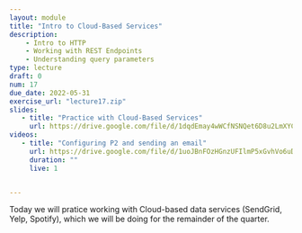 ```yaml
---
layout: module
title: "Intro to Cloud-Based Services"
description:
    - Intro to HTTP
    - Working with REST Endpoints
    - Understanding query parameters
type: lecture
draft: 0
num: 17
due_date: 2022-05-31
exercise_url: "lecture17.zip"
slides:
   - title: "Practice with Cloud-Based Services"
     url: https://drive.google.com/file/d/1dqdEmay4wWCfNSNQet6D8u2LmXYCm4q6/view?usp=sharing
videos:
   - title: "Configuring P2 and sending an email"
     url: https://drive.google.com/file/d/1uoJBnFOzHGnzUFIlmP5xGvhVo6uDt3wF/view?usp=sharing
     duration: ""
     live: 1


---
```


Today we will pratice working with Cloud-based data services (SendGrid, Yelp, Spotify), which we will be doing for the remainder of the quarter.

